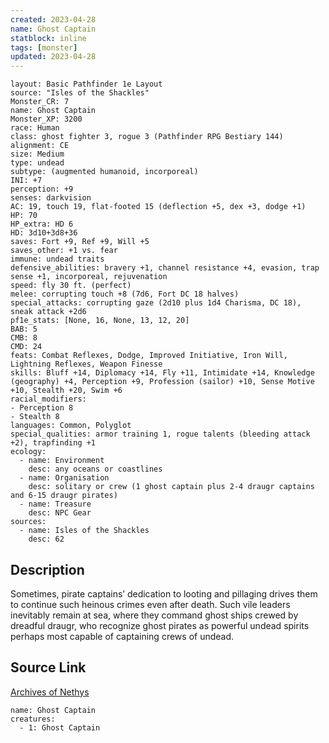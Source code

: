 ```yaml
---
created: 2023-04-28
name: Ghost Captain
statblock: inline
tags: [monster]
updated: 2023-04-28
---
```

```statblock
layout: Basic Pathfinder 1e Layout
source: "Isles of the Shackles"
Monster_CR: 7
name: Ghost Captain
Monster_XP: 3200
race: Human
class: ghost fighter 3, rogue 3 (Pathfinder RPG Bestiary 144)
alignment: CE
size: Medium
type: undead
subtype: (augmented humanoid, incorporeal)
INI: +7
perception: +9
senses: darkvision
AC: 19, touch 19, flat-footed 15 (deflection +5, dex +3, dodge +1)
HP: 70
HP_extra: HD 6
HD: 3d10+3d8+36
saves: Fort +9, Ref +9, Will +5
saves_other: +1 vs. fear
immune: undead traits
defensive_abilities: bravery +1, channel resistance +4, evasion, trap sense +1, incorporeal, rejuvenation
speed: fly 30 ft. (perfect)
melee: corrupting touch +8 (7d6, Fort DC 18 halves)
special_attacks: corrupting gaze (2d10 plus 1d4 Charisma, DC 18), sneak attack +2d6
pf1e_stats: [None, 16, None, 13, 12, 20]
BAB: 5
CMB: 8
CMD: 24
feats: Combat Reflexes, Dodge, Improved Initiative, Iron Will, Lightning Reflexes, Weapon Finesse
skills: Bluff +14, Diplomacy +14, Fly +11, Intimidate +14, Knowledge (geography) +4, Perception +9, Profession (sailor) +10, Sense Motive +10, Stealth +20, Swim +6
racial_modifiers:
- Perception 8
- Stealth 8
languages: Common, Polyglot
special_qualities: armor training 1, rogue talents (bleeding attack +2), trapfinding +1
ecology:
  - name: Environment
    desc: any oceans or coastlines
  - name: Organisation
    desc: solitary or crew (1 ghost captain plus 2-4 draugr captains and 6-15 draugr pirates)
  - name: Treasure
    desc: NPC Gear
sources:
  - name: Isles of the Shackles
    desc: 62
```
## Description
Sometimes, pirate captains’ dedication to looting and pillaging drives them to continue such heinous crimes even after death. Such vile leaders inevitably remain at sea, where they command ghost ships crewed by dreadful draugr, who recognize ghost pirates as powerful undead spirits perhaps most capable of captaining crews of undead.
## Source Link
[Archives of Nethys](https://aonprd.com/MonsterDisplay.aspx?ItemName=Ghost%20Captain)
```encounter-table
name: Ghost Captain
creatures:
  - 1: Ghost Captain
```

